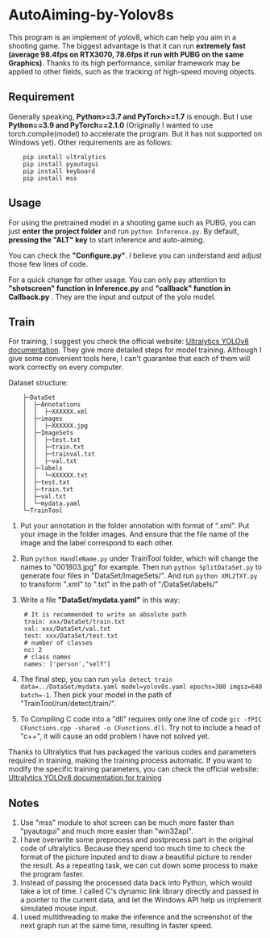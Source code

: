 # AutoAiming-by-Yolov8s
This program is an implement of yolov8, which can help you aim in a shooting game. The biggest advantage is that it can run **extremely fast (average 98.4fps on RTX3070, 78.6fps if run with PUBG on the same Graphics)**. Thanks to its high performance, similar framework may be applied to other fields, such as the tracking of high-speed moving objects.

## Requirement
Generally speaking, **Python>=3.7 and PyTorch>=1.7** is enough. But I use **Python==3.9 and PyTorch==2.1.0** (Originally I wanted to use torch.compile(model) to accelerate the program. But it has not supported on Windows yet). Other requirements are as follows:

        pip install ultralytics
        pip install pyautogui
        pip install keyboard
        pip install mss

## Usage
For using the pretrained model in a shooting game such as PUBG, you can just **enter the project folder** and run 
``python Inference.py``. By default, **pressing the "ALT" key** to start inference and auto-aiming.

You can check the **"Configure.py"**. I believe you can understand and adjust those few lines of code.

For a quick change for other usage. You can only pay attention to **"shotscreen" function in Inference.py** and **"callback" function in Callback.py** . They are the input and output of the yolo model.

## Train
For training, I suggest you check the official website:
[Ultralytics YOLOv8 documentation](https://docs.ultralytics.com/). They give more detailed steps for model training. Although I give some convenient tools here, I can't guarantee that each of them will work correctly on every computer.

Dataset structure:

        ├─DataSet
        │  ├─Annotations
        │  │  ├─XXXXXX.xml
        │  ├─images
        │  │  ├─XXXXXX.jpg
        │  ├─ImageSets
        │  │  ├─test.txt
        │  │  ├─train.txt
        │  │  ├─trainval.txt
        │  │  ├─val.txt
        │  ├─labels
        │  │  └─XXXXXX.txt
        │  ├─test.txt
        │  ├─train.txt
        │  ├─val.txt
        │  └─mydata.yaml
        └─TrainTool

1. Put your annotation in the folder annotation with format of ".xml". Put your image in the folder images. And ensure that the file name of the image and the label correspond to each other.
2. Run ``python HandleName.py`` under TrainTool folder, which will change the names to "001803.jpg" for example. Then run ``python SplitDataSet.py`` to generate four files in "DataSet/ImageSets/". And run ``python XML2TXT.py`` to transform ".xml" to ".txt" in the path of "/DataSet/labels/"
3. Write a file **"DataSet/mydata.yaml"** in this way:

        # It is recommended to write an absolute path
        train: xxx/DataSet/train.txt
        val: xxx/DataSet/val.txt
        test: xxx/DataSet/test.txt
        # number of classes
        nc: 2
        # class names
        names: ['person',"self"]
4. The final step, you can run ``yolo detect train data=../DataSet/mydata.yaml model=yolov8s.yaml epochs=300 imgsz=640 batch=-1``. Then pick your model in the path of "TrainTool/run/detect/train/". 
5. To Compiling C code into a "dll" requires only one line of code ``gcc -fPIC CFunctions.cpp -shared -o CFunctions.dll``. Try not to include a head of "c++", it will cause an odd problem I have not solved yet.

Thanks to Ultralytics that has packaged the various codes and parameters required in training, making the training process automatic. If you want to modify the specific training parameters, you can check the official website: [Ultralytics YOLOv8 documentation for training](https://docs.ultralytics.com/modes/train/)

## Notes
1. Use "mss" module to shot screen can be much more faster than "pyautogui" and much more easier than "win32api".  
2. I have overwrite some preprocess and postprecess part in the original code of ultralytics. Because they spend too much time to check the format of the picture inputed and to draw a beautiful picture to render the result. As a repeating task, we can cut down some process to make the program faster.
3. Instead of passing the processed data back into Python, which would take a lot of time. I called C's dynamic link library directly and passed in a pointer to the current data, and let the Windows API help us implement simulated mouse input.
4. I used multithreading to make the inference and the screenshot of the next graph run at the same time, resulting in faster speed.
